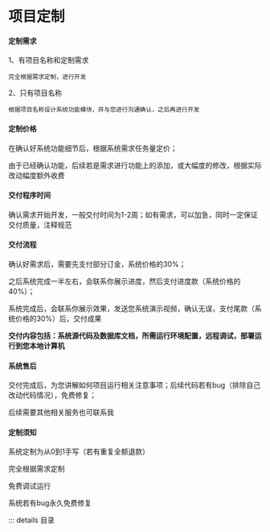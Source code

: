 
# 项目定制

#### 定制需求

1、有项目名称和定制需求

    完全根据需求定制，进行开发

2、只有项目名称

    根据项目名称设计系统功能模块，并与您进行沟通确认，之后再进行开发

#### 定制价格

在确认好系统功能细节后，根据系统需求任务量定价；

由于已经确认功能，后续若是需求进行功能上的添加，或大幅度的修改，根据实际改动幅度额外收费

#### 交付程序时间

确认需求开始开发，一般交付时间为1-2周；如有需求，可以加急，同时一定保证交付质量，注释规范

#### 交付流程

确认好需求后，需要先支付部分订金，系统价格的30%；

之后系统完成一半左右，会联系你展示进度，然后支付进度款（系统价格的40%）；

系统完成后，会联系你展示效果，发送您系统演示视频，确认无误，支付尾款（系统价格的30%）后，交付成果

**交付内容包括：系统源代码及数据库文档，所需运行环境配置，远程调试，部署运行到您本地计算机**

#### 系统售后

交付完成后，为您讲解如何项目运行相关注意事项；后续代码若有bug（排除自己改动代码情况），免费修复；

后续需要其他相关服务也可联系我

#### 定制须知

系统定制为从0到1手写（若有重复全额退款）

完全根据需求定制

免费调试运行

系统若有bug永久免费修复


::: details 目录